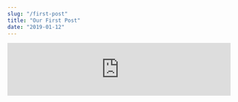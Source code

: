 ```yaml
---
slug: "/first-post"
title: "Our First Post"
date: "2019-01-12"
---
```


<iframe width="100%" height="120" src="https://www.mixcloud.com/widget/iframe/?hide_cover=1&feed=%2FHalfMoonbk%2Fmoney-cat-records-11282018%2F" frameborder="0" ></iframe>

